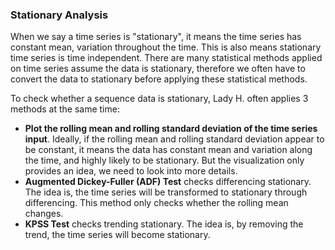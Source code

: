 ### Stationary Analysis

When we say a time series is "stationary", it means the time series has constant mean, variation throughout the time. This is also means stationary time series is time independent. There are many statistical methods applied on time series assume the data is stationary, therefore we often have to convert the data to stationary before applying these statistical methods.

To check whether a sequence data is stationary, Lady H. often applies 3 methods at the same time:
* <b>Plot the rolling mean and rolling standard deviation of the time series input</b>. Ideally, if the rolling mean and rolling standard deviation appear to be constant, it means the data has constant mean and variation along the time, and highly likely to be stationary. But the visualization only provides an idea, we need to look into more details.
* <b>Augmented Dickey-Fuller (ADF) Test</b> checks differencing stationary. The idea is, the time series will be transformed to stationary through differencing. This method only checks whether the rolling mean changes.
* <b>KPSS Test</b> checks trending stationary. The idea is, by removing the trend, the time series will become stationary.




